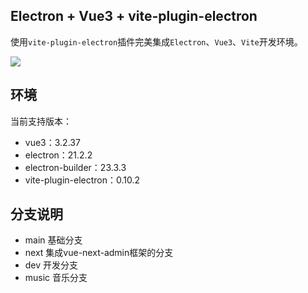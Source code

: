 ## Electron + Vue3 + vite-plugin-electron

使用`vite-plugin-electron`插件完美集成`Electron`、`Vue3`、`Vite`开发环境。

![](demo.jpg)

## 环境
当前支持版本：
- vue3：3.2.37
- electron：21.2.2
- electron-builder：23.3.3
- vite-plugin-electron：0.10.2

## 分支说明
- main 基础分支
- next 集成vue-next-admin框架的分支
- dev 开发分支
- music 音乐分支
